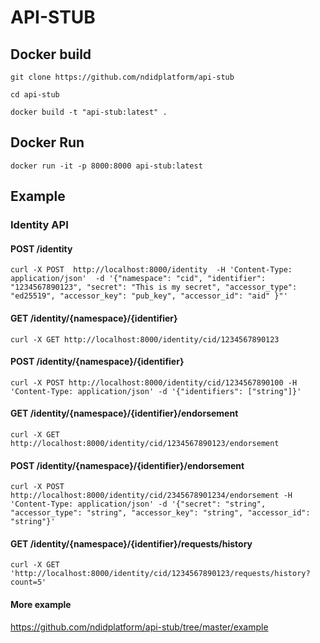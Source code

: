 # API-STUB

## Docker build

`git clone https://github.com/ndidplatform/api-stub`

`cd api-stub`

`docker build -t "api-stub:latest" .`

## Docker Run 
`docker run -it -p 8000:8000 api-stub:latest`

## Example 
### Identity API
#### POST /identity
`curl -X POST  http://localhost:8000/identity  -H 'Content-Type: application/json'  -d '{"namespace": "cid", "identifier": "1234567890123", "secret": "This is my secret", "accessor_type": "ed25519", "accessor_key": "pub_key", "accessor_id": "aid" }"'`
#### GET /identity/{namespace}/{identifier}
`curl -X GET http://localhost:8000/identity/cid/1234567890123`
#### POST /identity/{namespace}/{identifier}
`curl -X POST http://localhost:8000/identity/cid/1234567890100 -H 'Content-Type: application/json' -d '{"identifiers": ["string"]}'`
#### GET /identity/{namespace}/{identifier}/endorsement
`curl -X GET http://localhost:8000/identity/cid/1234567890123/endorsement`
#### POST /identity/{namespace}/{identifier}/endorsement
`curl -X POST http://localhost:8000/identity/cid/2345678901234/endorsement -H 'Content-Type: application/json' -d '{"secret": "string", "accessor_type": "string", "accessor_key": "string", "accessor_id": "string"}'`
#### GET /identity/{namespace}/{identifier}/requests/history
`curl -X GET 'http://localhost:8000/identity/cid/1234567890123/requests/history?count=5'`
#### More example
https://github.com/ndidplatform/api-stub/tree/master/example

